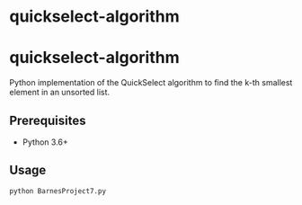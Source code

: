 # quickselect-algorithm
# quickselect-algorithm

Python implementation of the QuickSelect algorithm to find the k-th smallest element in an unsorted list.

## Prerequisites

- Python 3.6+

## Usage

```bash
python BarnesProject7.py

